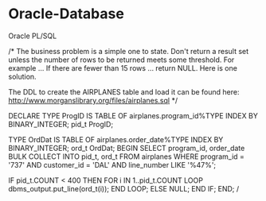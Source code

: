 Oracle-Database
===============
Oracle PL/SQL

/* The business problem is a simple one to state. Don't return a result set unless the number of rows to be 
   returned meets some threshold. For example ... If there are fewer than 15 rows ... return NULL.
   Here is one solution. 

   The DDL to create the AIRPLANES table and load it can be found here:
   http://www.morganslibrary.org/files/airplanes.sql
*/

DECLARE
 TYPE ProgID IS TABLE OF airplanes.program_id%TYPE
 INDEX BY BINARY_INTEGER;
 pid_t ProgID;

 TYPE OrdDat IS TABLE OF airplanes.order_date%TYPE
 INDEX BY BINARY_INTEGER;
 ord_t OrdDat;
BEGIN
  SELECT program_id, order_date
  BULK COLLECT INTO pid_t, ord_t
  FROM airplanes
  WHERE program_id = '737'
  AND customer_id = 'DAL'
  AND line_number LIKE '%47%';

  IF pid_t.COUNT < 400 THEN
    FOR i IN 1..pid_t.COUNT LOOP
      dbms_output.put_line(ord_t(i));
    END LOOP;
  ELSE
    NULL;
  END IF;
END;
/